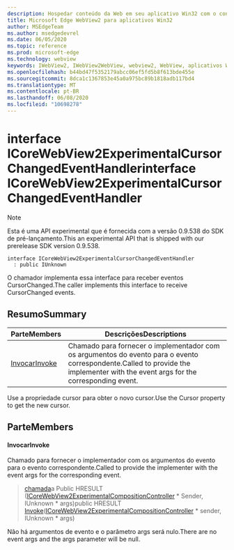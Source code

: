 ```yaml
---
description: Hospedar conteúdo da Web em seu aplicativo Win32 com o controle WebView2 do Microsoft Edge
title: Microsoft Edge WebView2 para aplicativos Win32
author: MSEdgeTeam
ms.author: msedgedevrel
ms.date: 06/05/2020
ms.topic: reference
ms.prod: microsoft-edge
ms.technology: webview
keywords: IWebView2, IWebView2WebView, webview2, WebView, aplicativos Win32, Win32, Edge, ICoreWebView2, ICoreWebView2Controller, controle do navegador, HTML Edge
ms.openlocfilehash: b44bd47f5352179abcc06ef5fd5b8f613bde455e
ms.sourcegitcommit: 8dca1c1367853e45a0a975bc89b1818adb117bd4
ms.translationtype: MT
ms.contentlocale: pt-BR
ms.lasthandoff: 06/08/2020
ms.locfileid: "10698278"
---
```

# <span data-ttu-id="f7017-104">interface ICoreWebView2ExperimentalCursorChangedEventHandler</span><span class="sxs-lookup"><span data-stu-id="f7017-104">interface ICoreWebView2ExperimentalCursorChangedEventHandler</span></span> 

> [!NOTE]
> <span data-ttu-id="f7017-105">Esta é uma API experimental que é fornecida com a versão 0.9.538 do SDK de pré-lançamento.</span><span class="sxs-lookup"><span data-stu-id="f7017-105">This an experimental API that is shipped with our prerelease SDK version 0.9.538.</span></span>

```
interface ICoreWebView2ExperimentalCursorChangedEventHandler
  : public IUnknown
```

<span data-ttu-id="f7017-106">O chamador implementa essa interface para receber eventos CursorChanged.</span><span class="sxs-lookup"><span data-stu-id="f7017-106">The caller implements this interface to receive CursorChanged events.</span></span>

## <span data-ttu-id="f7017-107">Resumo</span><span class="sxs-lookup"><span data-stu-id="f7017-107">Summary</span></span>

 <span data-ttu-id="f7017-108">Parte</span><span class="sxs-lookup"><span data-stu-id="f7017-108">Members</span></span>                        | <span data-ttu-id="f7017-109">Descrições</span><span class="sxs-lookup"><span data-stu-id="f7017-109">Descriptions</span></span>
--------------------------------|---------------------------------------------
[<span data-ttu-id="f7017-110">Invocar</span><span class="sxs-lookup"><span data-stu-id="f7017-110">Invoke</span></span>](#invoke) | <span data-ttu-id="f7017-111">Chamado para fornecer o implementador com os argumentos do evento para o evento correspondente.</span><span class="sxs-lookup"><span data-stu-id="f7017-111">Called to provide the implementer with the event args for the corresponding event.</span></span>

<span data-ttu-id="f7017-112">Use a propriedade cursor para obter o novo cursor.</span><span class="sxs-lookup"><span data-stu-id="f7017-112">Use the Cursor property to get the new cursor.</span></span>

## <span data-ttu-id="f7017-113">Parte</span><span class="sxs-lookup"><span data-stu-id="f7017-113">Members</span></span>

#### <span data-ttu-id="f7017-114">Invocar</span><span class="sxs-lookup"><span data-stu-id="f7017-114">Invoke</span></span> 

<span data-ttu-id="f7017-115">Chamado para fornecer o implementador com os argumentos do evento para o evento correspondente.</span><span class="sxs-lookup"><span data-stu-id="f7017-115">Called to provide the implementer with the event args for the corresponding event.</span></span>

> <span data-ttu-id="f7017-116">[chamada](#invoke)a Public HRESULT ([ICoreWebView2ExperimentalCompositionController](icorewebview2experimentalcompositioncontroller.md) \* Sender, IUnknown \* args)</span><span class="sxs-lookup"><span data-stu-id="f7017-116">public HRESULT [Invoke](#invoke)([ICoreWebView2ExperimentalCompositionController](icorewebview2experimentalcompositioncontroller.md) \* sender, IUnknown \* args)</span></span>

<span data-ttu-id="f7017-117">Não há argumentos de evento e o parâmetro args será nulo.</span><span class="sxs-lookup"><span data-stu-id="f7017-117">There are no event args and the args parameter will be null.</span></span>

